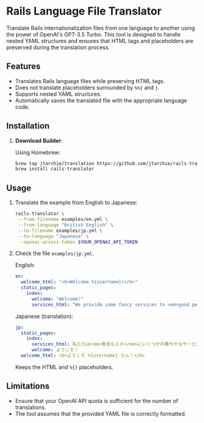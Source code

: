# Rails Language File Translator

Translate Rails internationalization files from one language to another using
the power of OpenAI's GPT-3.5 Turbo. This tool is designed to handle nested YAML
structures and ensures that HTML tags and placeholders are preserved during the
translation process.

## Features

- Translates Rails language files while preserving HTML tags.
- Does not translate placeholders surrounded by `%%{` and `}`.
- Supports nested YAML structures.
- Automatically saves the translated file with the appropriate language code.

## Installation

1. **Download Builder**:

   Using Homebrew:

   ```bash
   brew tap jtarchie/translation https://github.com/jtarchie/rails-translator
   brew install rails-translator
   ```

## Usage

1. Translate the example from English to Japanese:

   ```bash
   rails-translator \
    --from-filename examples/en.yml \
    --from-language "British English" \
    --to-filename examples/jp.yml \
    --to-language "Japanese" \
    --openai-access-token $YOUR_OPENAI_API_TOKEN
   ```

1. Check the file `examples/jp.yml`.

   English:

   ```yaml
   en:
     welcome_html: "<b>Welcome %{username}!</b>"
     static_pages:
       index:
         welcome: "Welcome!"
         services_html: "We provide some fancy services to <em>good people</em>."
   ```

   Japanese (translation):

   ```yaml
   jp:
     static_pages:
       index:
         services_html: 私たちは<em>善良な人々</em>にいくつかの華やかなサービスを提供します。
         welcome: ようこそ！
     welcome_html: <b>ようこそ %{username} さん！</b>
   ```

   Keeps the HTML and `%{}` placeholders.

## Limitations

- Ensure that your OpenAI API quota is sufficient for the number of
  translations.
- The tool assumes that the provided YAML file is correctly formatted.
